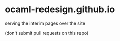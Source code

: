 ocaml-redesign.github.io
========================

serving the interim pages over the site

(don't submit pull requests on this repo)
